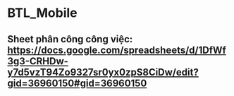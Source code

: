 # BTL_Mobile

## Sheet phân công công việc: https://docs.google.com/spreadsheets/d/1DfWf3g3-CRHDw-y7d5vzT94Zo9327sr0yx0zpS8CiDw/edit?gid=36960150#gid=36960150
